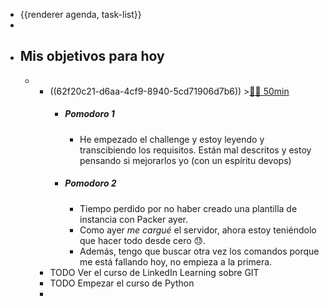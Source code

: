 - {{renderer agenda, task-list}}
-
- ## Mis objetivos para hoy
	-
		- ((62f20c21-d6aa-4cf9-8940-5cd71906d7b6)) >[🍅🍅 50min](#agenda-pomo://?t=f-1660030401043-1500%2Cf-1660032504007-1500)
			- ##### Pomodoro 1
				- He empezado el challenge y estoy leyendo y transcibiendo los requisitos. Están mal descritos y estoy pensando si mejorarlos yo (con un espíritu devops)
			- ##### Pomodoro 2
				- Tiempo perdido por no haber creado una plantilla de instancia con Packer ayer.
				- Como ayer *me cargué* el servidor, ahora estoy teniéndolo que hacer todo desde cero 😓.
				- Además, tengo que buscar otra vez los comandos porque me está fallando hoy, no empieza a la primera.
		- TODO Ver el curso de LinkedIn Learning sobre GIT
		- TODO Empezar el curso de Python
		-